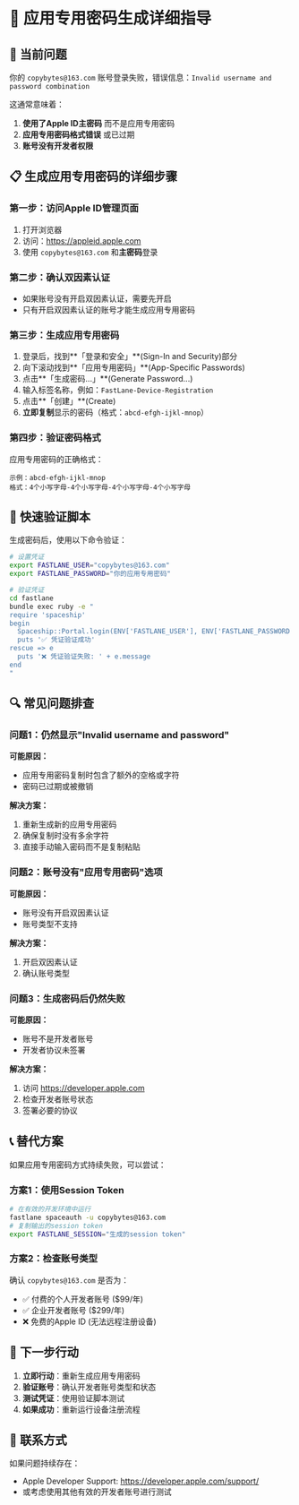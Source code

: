 # 🔐 应用专用密码生成详细指导

## 🚨 当前问题
你的 `copybytes@163.com` 账号登录失败，错误信息：`Invalid username and password combination`

这通常意味着：
1. **使用了Apple ID主密码** 而不是应用专用密码
2. **应用专用密码格式错误** 或已过期
3. **账号没有开发者权限**

## 📋 生成应用专用密码的详细步骤

### 第一步：访问Apple ID管理页面
1. 打开浏览器
2. 访问：https://appleid.apple.com
3. 使用 `copybytes@163.com` 和**主密码**登录

### 第二步：确认双因素认证
- 如果账号没有开启双因素认证，需要先开启
- 只有开启双因素认证的账号才能生成应用专用密码

### 第三步：生成应用专用密码
1. 登录后，找到**「登录和安全」**(Sign-In and Security)部分
2. 向下滚动找到**「应用专用密码」**(App-Specific Passwords)
3. 点击**「生成密码...」**(Generate Password...)
4. 输入标签名称，例如：`FastLane-Device-Registration`
5. 点击**「创建」**(Create)
6. **立即复制**显示的密码（格式：`abcd-efgh-ijkl-mnop`）

### 第四步：验证密码格式
应用专用密码的正确格式：
```
示例：abcd-efgh-ijkl-mnop
格式：4个小写字母-4个小写字母-4个小写字母-4个小写字母
```

## 🧪 快速验证脚本

生成密码后，使用以下命令验证：

```bash
# 设置凭证
export FASTLANE_USER="copybytes@163.com"
export FASTLANE_PASSWORD="你的应用专用密码"

# 验证凭证
cd fastlane
bundle exec ruby -e "
require 'spaceship'
begin
  Spaceship::Portal.login(ENV['FASTLANE_USER'], ENV['FASTLANE_PASSWORD'])
  puts '✅ 凭证验证成功'
rescue => e
  puts '❌ 凭证验证失败: ' + e.message
end
"
```

## 🔍 常见问题排查

### 问题1：仍然显示"Invalid username and password"
**可能原因：**
- 应用专用密码复制时包含了额外的空格或字符
- 密码已过期或被撤销

**解决方案：**
1. 重新生成新的应用专用密码
2. 确保复制时没有多余字符
3. 直接手动输入密码而不是复制粘贴

### 问题2：账号没有"应用专用密码"选项
**可能原因：**
- 账号没有开启双因素认证
- 账号类型不支持

**解决方案：**
1. 开启双因素认证
2. 确认账号类型

### 问题3：生成密码后仍然失败
**可能原因：**
- 账号不是开发者账号
- 开发者协议未签署

**解决方案：**
1. 访问 https://developer.apple.com
2. 检查开发者账号状态
3. 签署必要的协议

## 📞 替代方案

如果应用专用密码方式持续失败，可以尝试：

### 方案1：使用Session Token
```bash
# 在有效的开发环境中运行
fastlane spaceauth -u copybytes@163.com
# 复制输出的session token
export FASTLANE_SESSION="生成的session token"
```

### 方案2：检查账号类型
确认 `copybytes@163.com` 是否为：
- ✅ 付费的个人开发者账号 ($99/年)
- ✅ 企业开发者账号 ($299/年)
- ❌ 免费的Apple ID (无法远程注册设备)

## 🎯 下一步行动

1. **立即行动**：重新生成应用专用密码
2. **验证账号**：确认开发者账号类型和状态
3. **测试凭证**：使用验证脚本测试
4. **如果成功**：重新运行设备注册流程

## 📱 联系方式

如果问题持续存在：
- Apple Developer Support: https://developer.apple.com/support/
- 或考虑使用其他有效的开发者账号进行测试